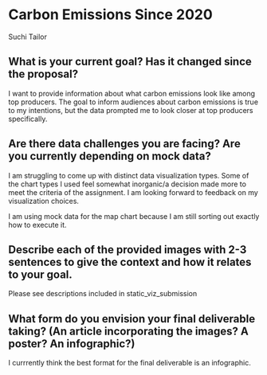# Carbon Emissions Since 2020

Suchi Tailor

## What is your current goal? Has it changed since the proposal?
I want to provide information about what carbon emissions look like among top producers. The goal to inform audiences about carbon emissions is true to my intentions, but the data prompted me to look closer at top producers specifically.

## Are there data challenges you are facing? Are you currently depending on mock data?

I am struggling to come up with distinct data visualization types. Some of the chart types I used feel somewhat inorganic/a decision made more to meet the criteria of the assignment. I am looking forward to feedback on my visualization choices. 

I am using mock data for the map chart because I am still sorting out exactly how to execute it. 

## Describe each of the provided images with 2-3 sentences to give the context and how it relates to your goal.

Please see descriptions included in static_viz_submission 

## What form do you envision your final deliverable taking? (An article incorporating the images? A poster? An infographic?)

I currrently think the best format for the final deliverable is an infographic.